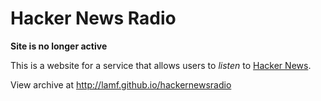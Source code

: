 # Hacker News Radio

**Site is no longer active**

This is a website for a service that allows users to *listen* to [Hacker News](http://news.ycombinator.com).

View archive at http://lamf.github.io/hackernewsradio

